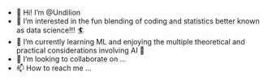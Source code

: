 - 👋 Hi! I’m @Undilion
- 👀 I’m interested in the fun blending of coding and statistics better known as data science!!! 🏄 
- 🌱 I’m currently learning ML and enjoying the multiple theoretical and practical considerations involving AI 🤖
- 💞️ I’m looking to collaborate on ...
- 📫 How to reach me ...

<!---
Undilion/Undilion is a ✨ special ✨ repository because its `README.md` (this file) appears on your GitHub profile.
You can click the Preview link to take a look at your changes.
--->
